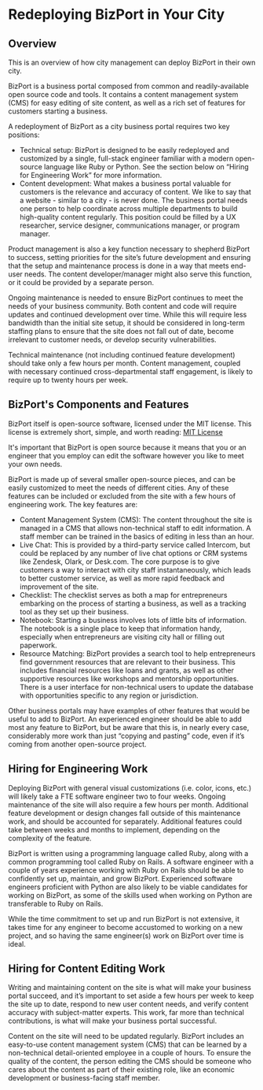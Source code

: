 # Redeploying BizPort in Your City

## Overview

This is an overview of how city management can deploy BizPort in their own city.

BizPort is a business portal composed from common and readily-available open source code and tools. It contains a content management system (CMS) for easy editing of site content, as well as a rich set of features for customers starting a business.

A redeployment of BizPort as a city business portal requires two key positions:
 - Technical setup: BizPort is designed to be easily redeployed and customized by a single, full-stack engineer familiar with a modern open-source language like Ruby or Python. See the section below on “Hiring for Engineering Work” for more information.
 - Content development: What makes a business portal valuable for customers is the relevance and accuracy of content. We like to say that a website - similar to a city - is never done. The business portal needs one person to help coordinate across multiple departments to build high-quality content regularly. This position could be filled by a UX researcher, service designer, communications manager, or program manager.

Product management is also a key function necessary to shepherd BizPort to success, setting priorities for the site’s future development and ensuring that the setup and maintenance process is done in a way that meets end-user needs. The content developer/manager might also serve this function, or it could be provided by a separate person.

Ongoing maintenance is needed to ensure BizPort continues to meet the needs of your business community. Both content and code will require updates and continued development over time. While this will require less bandwidth than the initial site setup, it should be considered in long-term staffing plans to ensure that the site does not fall out of date, become irrelevant to customer needs, or develop security vulnerabilities.

Technical maintenance (not including continued feature development) should take only a few hours per month. Content management, coupled with necessary continued cross-departmental staff engagement, is likely to require up to twenty hours per week.


## BizPort's Components and Features

BizPort itself is open-source software, licensed under the MIT license. This license is extremely short, simple, and worth reading: [MIT License](https://github.com/codeforamerica/bizport/blob/master/LICENSE.md)

It's important that BizPort is open source because it means that you or an engineer that you employ can edit the software however you like to meet your own needs.

BizPort is made up of several smaller open-source pieces, and can be easily customized to meet the needs of different cities. Any of these features can be included or excluded from the site with a few hours of engineering work. The key features are:
 - Content Management System (CMS): The content throughout the site is managed in a CMS that allows non-technical staff to edit information. A staff member can be trained in the basics of editing in less than an hour.
 - Live Chat: This is provided by a third-party service called Intercom, but could be replaced by any number of live chat options or CRM systems like Zendesk, Olark, or Desk.com. The core purpose is to give customers a way to interact with city staff instantaneously, which leads to better customer service, as well as more rapid feedback and improvement of the site.
 - Checklist: The checklist serves as both a map for entrepreneurs embarking on the process of starting a business, as well as a tracking tool as they set up their business.
 - Notebook: Starting a business involves lots of little bits of information. The notebook is a single place to keep that information handy, especially when entrepreneurs are visiting city hall or filling out paperwork.
 - Resource Matching: BizPort provides a search tool to help entrepreneurs find government resources that are relevant to their business. This includes financial resources like loans and grants, as well as other supportive resources like workshops and mentorship opportunities. There is a user interface for non-technical users to update the database with opportunities specific to any region or jurisdiction.

Other business portals may have examples of other features that would be useful to add to BizPort. An experienced engineer should be able to add most any feature to BizPort, but be aware that this is, in nearly every case, considerably more work than just “copying and pasting” code, even if it’s coming from another open-source project.

## Hiring for Engineering Work

Deploying BizPort with general visual customizations (i.e. color, icons, etc.) will likely take a FTE software engineer two to four weeks. Ongoing maintenance of the site will also require a few hours per month. Additional feature development or design changes fall outside of this maintenance work, and should be accounted for separately. Additional features could take between weeks and months to implement, depending on the complexity of the feature.

BizPort is written using a programming language called Ruby, along with a common programming tool called Ruby on Rails. A software engineer with a couple of years experience working with Ruby on Rails should be able to confidently set up, maintain, and grow BizPort. Experienced software engineers proficient with Python are also likely to be viable candidates for working on BizPort, as some of the skills used when working on Python are transferable to Ruby on Rails.

While the time commitment to set up and run BizPort is not extensive, it takes time for any engineer to become accustomed to working on a new project, and so having the same engineer(s) work on BizPort over time is ideal.

## Hiring for Content Editing Work

Writing and maintaining content on the site is what will make your business portal succeed, and it’s important to set aside a few hours per week to keep the site up to date, respond to new user content needs, and verify content accuracy with subject-matter experts. This work, far more than technical contributions, is what will make your business portal successful.

Content on the site will need to be updated regularly. BizPort includes an easy-to-use content management system (CMS) that can be learned by a non-technical detail-oriented employee in a couple of hours. To ensure the quality of the content, the person editing the CMS should be someone who cares about the content as part of their existing role, like an economic development or business-facing staff member.
